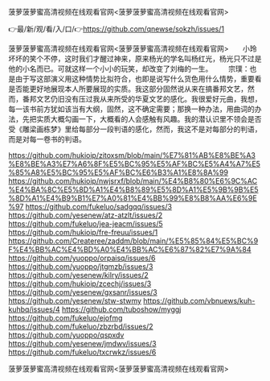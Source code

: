 菠萝菠萝蜜高清视频在线观看官网<菠萝菠萝蜜高清视频在线观看官网>

👉最/新/观/看/入/口/👉https://github.com/qnewse/sokzh/issues/1

菠萝菠萝蜜高清视频在线观看官网<菠萝菠萝蜜高清视频在线观看官网>　　小玲坏坏的笑个不停，这时我们才醒过神来，原来杨光的学名叫杨红光，杨光只不过是他的小名而已。可就这样一个小小的玩笑，却改变了刘梅的一生。
　　宗璞：也是由于写这部演义用这种情势比拟符合，也即是说写什么货色用什么情势，重要看是否能更好地展现本人所要展现的实质。我这部分固然说从来在搞番邦文艺，然而，番邦文艺仍旧没有压过我从来所受的华夏文艺的感化。我很爱好元曲，我想，每一该书前方犹如该当有大纲，固然，这不确定需要；那换一种办法，用曲词的办法，先把实质大概勾画一下，大概看的人会感触有风趣。我的潜认识里不领会是否受《雕梁画栋梦》里给每部分一段判语的感化，然而，我这不是对每部分的判语，而是对每一卷书的判语。


https://github.com/hukioip/zitoxsm/blob/main/%E7%81%AB%E8%BE%A3%E8%BE%A3%E7%A6%8F%E5%BC%95%E5%AF%BC%E5%A4%A7%E5%85%A8%E5%BC%95%E5%AF%BC%E6%B3%A1%E8%8A%99
https://github.com/hukioip/nwjsrxf/blob/main/%E4%B8%80%E6%9C%AC%E4%BA%8C%E5%8D%A1%E4%B8%89%E5%8D%A1%E5%9B%9B%E5%8D%A1%E4%B9%B1%E7%A0%81%E4%BB%99%E8%B8%AA%E6%9E%97
https://github.com/fukeluo/sadgqq/issues/3
https://github.com/yesenew/atz-atzlt/issues/2
https://github.com/fukeluo/jea-jeacm/issues/5
https://github.com/hukioip/fre-freuu/issues/1
https://github.com/Createree/zaddm/blob/main/%E5%85%84%E5%BC%9F%E4%BB%AC%E4%BD%A0%E4%BB%AC%E6%87%82%E7%9A%84
https://github.com/yuoppo/orpaisq/issues/6
https://github.com/yuoppo/jtgmzb/issues/3
https://github.com/yesenew/kilry/issues/2
https://github.com/hukioip/zcechj/issues/3
https://github.com/yesenew/gxsanr/issues/3
https://github.com/yesenew/stw-stwmy
https://github.com/vbnuews/kuh-kuhbq/issues/4
https://github.com/tuboshow/myggj
https://github.com/fukeluo/ejofmg
https://github.com/fukeluo/zbzrbd/issues/2
https://github.com/yuoppo/qspxdv
https://github.com/yesenew/jmdwv/issues/3
https://github.com/fukeluo/txcrwkz/issues/6

菠萝菠萝蜜高清视频在线观看官网&lt;菠萝菠萝蜜高清视频在线观看官网>
